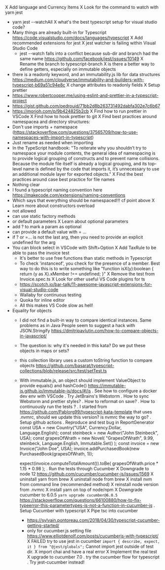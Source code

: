 X Add language and Currency Items
X Look for the command to watch with yarn jest
  - yarn jest --watchAll
X what's the best typescript setup for visual studio code?
  - Many things are already built-in for Typescript https://code.visualstudio.com/docs/languages/typescript
  X Add recommended extensions for jest
  X jest watcher is failing within Visual Studio Code
    - jest --watch falls into a conflict because sub-dir and branch had the same name 
      https://github.com/facebook/jest/issues/10149
    X Rename the branch to typescript-branch
X is there a better way to define getters, especially on immutable objects
  - there is a readonly keyword, and an immutability.js lib for data structures
    https://medium.com/cloudverse/immutability-and-builders-with-typescript-b69a51c94e8c
  X change attributes to readonly fields
X Setup prettier
  - https://www.robertcooper.me/using-eslint-and-prettier-in-a-typescript-project
  - https://gist.github.com/pedrouid/71bb2d8b263731492dabfa302e7c6b67
  - https://morioh.com/p/9b424825b2cb
  X Find how to run prettier in VSCode
  X Find how to hook prettier to git
X Find best practices around namespacea and directory structures:
  - Don't use imports + namespace (https://stackoverflow.com/questions/37565709/how-to-use-namespaces-with-import-in-typescript)
  - Just rename as needed when importing
  - In the TypeScript handbook: "To reiterate why you shouldn’t try to namespace your module contents, the general idea of namespacing is to provide logical grouping of constructs and to prevent name collisions. Because the module file itself is already a logical grouping, and its top-level name is defined by the code that imports it, it’s unnecessary to use an additional module layer for exported objects."
X Find the best practices around case best practice for file names
  - Nothing clear
  - I found a typescript naming convention here https://makecode.com/extensions/naming-conventions
  - Which says that everything should be namespaced!!! cf point above
X Learn more about constructors overload
  - not allowed
  - can use static factory methods
  - or default parameters
X Learn about optional parameters
  - add ? to mark a param as optional
  - can provide a default value with = ...
  - if ? or =... is not the last arg, then you need to provide an explicit undefined for the arg
- You can block select in VSCode with Shift+Option
X Add TaxRule to be able to pass the invoice test
  - It's better to use free functions than static methods in Typescript
  - To check 'instanceof', you check for the presence of a member. Best way to do this is to write something like "function isX(y):boolean { return (y as X).xMember !== undefined; }"
X Remove the test from Invoice.spec.ts
X Look for other useful VS Code plugins for ts
  - https://scotch.io/bar-talk/11-awesome-javascript-extensions-for-visual-studio-code
  - Wallaby for continuous testing
  - Quoka for inline editor
  - All this makes VS Code slow as hell!
- Equality for objects
  - I did not find a built-in way to compare identical instances. Same problems as in Java
    People seem to suggest a hack with JSON.Stringify https://dmitripavlutin.com/how-to-compare-objects-in-javascript/
  - The question is: why it's needed in this kata? Do we put these objects in maps or sets?
  - this collection library uses a custom toString function to compare objects https://github.com/basarat/typescript-collections/blob/release/src/test/setTest.ts
  - With immutable.js, an object should implement ValueObject to provide equals() and hashCode() https://immutable-js.github.io/immutable-js/docs/#/is
. See how to configure a docker dev env with VSCode
. Try JetBrains's Webstorm
  . How to sync Webstorm and prettier styles?
  . How to reformat on save?
  . How to continuously run the tests ?
. I started from https://github.com/Pablorg99/typescript-kata-template that uses .nvmrc, should we update 
  this version? is nvmrc the way to go?
. Setup github actions
. Reproduce and test bug in ReportGenerator
      const USA = new Country("USA", Currency.Dollar, Language.English);
      const steinbeck = new Author("John Steinbeck", USA);
      const grapesOfWrath = new Novel(
        "GrapesOfWrath",
        9.99,
        steinbeck,
        Language.English,
        Immutable.Set()
      );
      const invoice = new Invoice("John Doe", USA);
      invoice.addPurchasedBook(new PurchasedBook(grapesOfWrath, 1));

      expect(invoice.computeTotalAmount()).toBe(
        grapesOfWrath.price * 1.15 * 0.98
      );
. Run the tests through Cucumber
  X Downgrade to node 12 https://github.com/cucumber/cucumber-js/issues/1569
    X uninstall yarn from brew
    X uninstall node from brew
    X install nvm from command line (recommended method)
    X reinstall node version from .nvmrc
    X install yarn on top of node/npm
  X Downgrade cucumber to 6.0.5 `yarn upgrade cucumber@6.0.5` https://stackoverflow.com/questions/66100880/how-to-fix-typeerror-this-parametertypes-is-not-a-function-in-cucumber-js
  . Setup Cucumber with typescript
    X Pipe tsc into cucumber
      - https://sylvain.pontoreau.com/2018/04/30/typescript-cucumber-getting-started/
      - only for cucumber.js setting file https://www.elliotdenolf.com/posts/cucumberjs-with-typescript/
    X FAILED try to use jest in cucumber `import { describe, expect, it } from "@jest/globals";` Cannot import jest outside of test dir.
    X import chai and have a real error
    X Implement the real test
    X upgrade to cucumber 7.0
    . try the cucumber flow for typescript
    . Try jest-cucumber instead!

